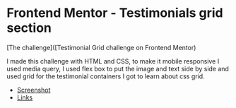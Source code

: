 # Frontend Mentor - Testimonials grid section

[The challenge]([Testimonial Grid challenge on Frontend Mentor)

I made this challenge with HTML and CSS, to make it mobile responsive I used media query, I used flex box to put the image and text side by side and used grid for the testimonial containers I got to learn about css grid.
  - [Screenshot](#screenshot)
  - [Links](https://github.com/julietokain)
